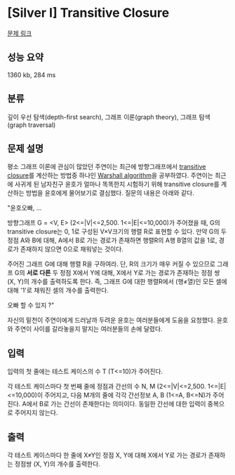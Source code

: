# [Silver I] Transitive Closure

[문제 링크](https://www.acmicpc.net/problem/7827)

## 성능 요약

1360 kb, 284 ms

## 분류

깊이 우선 탐색(depth-first search), 그래프 이론(graph theory), 그래프 탐색(graph traversal)

## 문제 설명

평소 그래프 이론에 관심이 많았던 주연이는 최근에 방향그래프에서 [transitive closure](https://en.wikipedia.org/wiki/Transitive_closure)를 계산하는 방법중 하나인 [Warshall algorithm](https://en.wikipedia.org/wiki/Floyd%E2%80%93Warshall_algorithm)을 공부하였다. 주연이는 최근에 사귀게 된 남자친구 윤호가 얼마나 똑똑한지 시험하기 위해 transitive closure를 계산하는 방법을 윤호에게 물어보기로 결심했다. 질문의 내용은 아래와 같다.

"윤호오빠, ...

방향그래프 G = <V, E> (2<=|V|<=2,500. 1<=|E|<=10,000)가 주어졌을 때, G의 transitive closure는 0, 1로 구성된 V×V크기의 행렬 R로 표현할 수 있다. 만약 G의 두 정점 A와 B에 대해, A에서 B로 가는 경로가 존재하면 행렬R의 A행 B열의 값을 1로, 경로가 존재하지 않으면 0으로 채워넣는 것이다.

주어진 그래프 G에 대해 행렬 R을 구하여라. 단, R의 크기가 매우 커질 수 있으므로 그래프 G의 **서로 다른** 두 정점 X에서 Y에 대해, X에서 Y로 가는 경로가 존재하는 정점 쌍 (X, Y)의 개수를 출력하도록 한다. 즉, 그래프 G에 대한 행렬R에서 (행≠열)인 모든 셀에 대해 '1'로 채워진 셀의 개수를 출력한다.

오빠 할 수 있지 ?"

자신의 밑천이 주연이에게 드러날까 두려운 윤호는 여러분들에게 도움을 요청했다. 윤호와 주연이 사이를 갈라놓을지 말지는 여러분들의 손에 달렸다.

## 입력

입력의 첫 줄에는 테스트 케이스의 수 T (T<=10)가 주어진다.

각 테스트 케이스마다 첫 번째 줄에 정점과 간선의 수 N, M (2<=|V|<=2,500. 1<=|E|<=10,000)이 주어지고, 다음 M개의 줄에 각각 간선정보 A, B (1<=A, B<=N)가 주어진다. A에서 B로 가는 간선이 존재한다는 의미이다. 동일한 간선에 대한 입력이 중복으로 주어지지 않는다.

## 출력

각 테스트 케이스마다 한 줄에 X≠Y인 정점 X, Y에 대해 X에서 Y로 가는 경로가 존재하는 정점쌍 (X, Y)의 개수를 출력한다.

